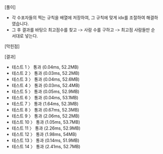 [풀이]
- 각 수포자들의 찍는 규칙을 배열에 저장하여, 그 규칙에 맞게 idx를 조절하여 해결하였습니다.
- 그 후 결과를 바탕으 최고점수를 찾고 -> 사람 수를 구하고 -> 최고점 사람들만 순서대로 넣는다.

[막힌점]

[결과]
- 테스트 1 〉	통과 (0.04ms, 52.2MB)
- 테스트 2 〉	통과 (0.03ms, 52.2MB)
- 테스트 3 〉	통과 (0.04ms, 52.6MB)
- 테스트 4 〉	통과 (0.03ms, 52.4MB)
- 테스트 5 〉	통과 (0.05ms, 52.9MB)
- 테스트 6 〉	통과 (0.04ms, 53.1MB)
- 테스트 7 〉	통과 (1.64ms, 52.3MB)
- 테스트 8 〉	통과 (0.67ms, 52.3MB)
- 테스트 9 〉	통과 (2.06ms, 52.2MB)
- 테스트 10 〉	통과 (1.05ms, 53.7MB)
- 테스트 11 〉	통과 (2.26ms, 52.9MB)
- 테스트 12 〉	통과 (1.98ms, 54MB)
- 테스트 13 〉	통과 (0.14ms, 51.9MB)
- 테스트 14 〉	통과 (2.41ms, 52.7MB)